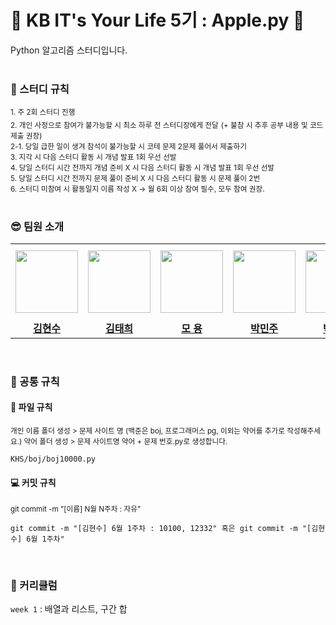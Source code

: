 # 🍎 KB IT's Your Life 5기 : Apple.py 🍏

Python 알고리즘 스터디입니다.
<br/>
<br/>
### 📌 스터디 규칙
<sub>1. 주 2회 스터디 진행</sub><br/>
<sub>2. 개인 사정으로 참여가 불가능할 시 최소 하루 전 스터디장에게 전달</sub>
<sub>(+ 불참 시 추후 공부 내용 및 코드 제출 권장)</sub><br/>
<sub>2-1. 당일 급한 일이 생겨 참석이 불가능할 시 코테 문제 2문제 풀어서 제출하기 </sub><br/>
<sub>3. 지각 시 다음 스터디 활동 시 개념 발표 1회 우선 선발</sub><br/>
<sub>4. 당일 스터디 시간 전까지 개념 준비 X 시 다음 스터디 활동 시 개념 발표 1회 우선 선발</sub><br/>
<sub>5. 당일 스터디 시간 전까지 문제 풀이 준비 X 시 다음 스터디 활동 시 문제 풀이 2번</sub><br/>
<sub>6. 스터디 미참여 시 활동일지 이름 작성 X → 월 6회 이상 참여 필수, 모두 참여 권장.</sub><br/>
<br/>
### 😎 팀원 소개
<table>
  <tr height="120px">
    <th align="center" width="120px">
      <a href="https://github.com/find11570"><img height="100px" width="100px" src="https://avatars.githubusercontent.com/u/74519181?v=4"/>
    </th>
    <th align="center" width="120px">
      <a href="https://github.com/thbykk"><img height="100px" width="100px" src="https://avatars.githubusercontent.com/u/143820326?v=4"/></a>
    </th>
    <th align="center" width="120px">
      <a href="https://github.com/momo2099"><img height="100px" width="100px" src="https://avatars.githubusercontent.com/u/138436394?v=4"/></a>
    </th>
    <th align="center" width="120px">
      <a href="https://github.com/betaa0528"><img height="100px" width="100px" src="https://avatars.githubusercontent.com/u/129808014?v=4"/></a>
    </th>
    <th align="center" width="120px">
      <a href="https://github.com/mimmmji"><img height="100px" width="100px" src="https://avatars.githubusercontent.com/u/117897253?v=4"/></a>
    </th>
    <th align="center" width="120px">
      <a href="https://github.com/gwonnnns"><img height="100px" width="100px" src="https://avatars.githubusercontent.com/u/50737150?v=4"/></a>
    </th>
    <th align="center" width="120px">
      <a href="https://github.com/isj0228"><img height="100px" width="100px" src="https://avatars.githubusercontent.com/u/166700353?v=4"/></a>
    </th>
  </tr>
  <tr>
    <td align="center" width="120px">
      <a href="https://github.com/find11570"><strong>김현수</strong></a>
    </td>
    <td align="center" width="120px">
      <a href="https://github.com/thbykk"><strong>김태희</strong></a>
    </td>
    <td align="center" width="120px">
      <a href="https://github.com/momo2099"><strong>모 용</strong></a>
    </td>
    <td align="center" width="120px">
      <a href="https://github.com/betaa0528"><strong>박민주</strong></a>
    </td>
    <td align="center" width="120px">
      <a href="https://github.com/mimmmji"><strong>박민지</strong></a>
    </td>
    <td align="center" width="120px">
      <a href="https://github.com/gwonnnns"><strong>장형권</strong></a>
    </td>
    <td align="center" width="120px">
      <a href="https://github.com/isj0228"><strong>인성준</strong></a>
    </td>
  </tr>
</table>
<br/>

### 📢 공통 규칙

#### 📂 파일 규칙
<sub>개인 이름 폴더 생성 > 문제 사이트 명 (백준은 boj, 프로그래머스 pg, 이외는 약어를 추가로 작성해주세요.) 약어 폴더 생성 > 문제 사이트명 약어 + 문제 번호.py로 생성합니다. </sub><br/>
```
KHS/boj/boj10000.py
```
#### 💻 커밋 규칙
<sub>git commit -m "[이름] N월 N주차 : 자유"</suv><br/>
```
git commit -m "[김현수] 6월 1주차 : 10100, 12332" 혹은 git commit -m "[김현수] 6월 1주차"
```
<br/>

### 📑 커리큘럼

   `week 1` : 배열과 리스트, 구간 합
